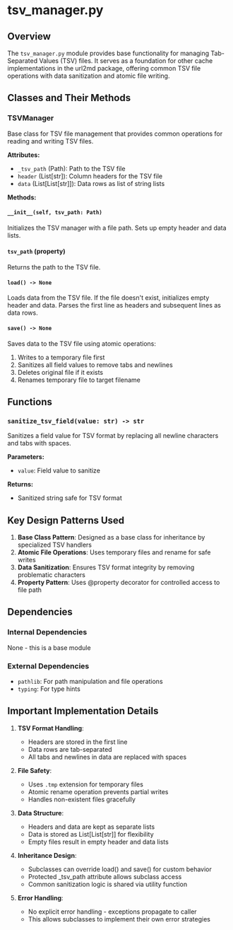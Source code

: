 # tsv_manager.py

## Overview

The `tsv_manager.py` module provides base functionality for managing Tab-Separated Values (TSV) files. It serves as a foundation for other cache implementations in the url2md package, offering common TSV file operations with data sanitization and atomic file writing.

## Classes and Their Methods

### TSVManager

Base class for TSV file management that provides common operations for reading and writing TSV files.

**Attributes:**
- `_tsv_path` (Path): Path to the TSV file
- `header` (List[str]): Column headers for the TSV file
- `data` (List[List[str]]): Data rows as list of string lists

**Methods:**

#### `__init__(self, tsv_path: Path)`
Initializes the TSV manager with a file path. Sets up empty header and data lists.

#### `tsv_path` (property)
Returns the path to the TSV file.

#### `load() -> None`
Loads data from the TSV file. If the file doesn't exist, initializes empty header and data. Parses the first line as headers and subsequent lines as data rows.

#### `save() -> None`
Saves data to the TSV file using atomic operations:
1. Writes to a temporary file first
2. Sanitizes all field values to remove tabs and newlines
3. Deletes original file if it exists
4. Renames temporary file to target filename

## Functions

### `sanitize_tsv_field(value: str) -> str`
Sanitizes a field value for TSV format by replacing all newline characters and tabs with spaces.

**Parameters:**
- `value`: Field value to sanitize

**Returns:**
- Sanitized string safe for TSV format

## Key Design Patterns Used

1. **Base Class Pattern**: Designed as a base class for inheritance by specialized TSV handlers
2. **Atomic File Operations**: Uses temporary files and rename for safe writes
3. **Data Sanitization**: Ensures TSV format integrity by removing problematic characters
4. **Property Pattern**: Uses @property decorator for controlled access to file path

## Dependencies

### Internal Dependencies
None - this is a base module

### External Dependencies
- `pathlib`: For path manipulation and file operations
- `typing`: For type hints

## Important Implementation Details

1. **TSV Format Handling**:
   - Headers are stored in the first line
   - Data rows are tab-separated
   - All tabs and newlines in data are replaced with spaces

2. **File Safety**:
   - Uses `.tmp` extension for temporary files
   - Atomic rename operation prevents partial writes
   - Handles non-existent files gracefully

3. **Data Structure**:
   - Headers and data are kept as separate lists
   - Data is stored as List[List[str]] for flexibility
   - Empty files result in empty header and data lists

4. **Inheritance Design**:
   - Subclasses can override load() and save() for custom behavior
   - Protected _tsv_path attribute allows subclass access
   - Common sanitization logic is shared via utility function

5. **Error Handling**:
   - No explicit error handling - exceptions propagate to caller
   - This allows subclasses to implement their own error strategies